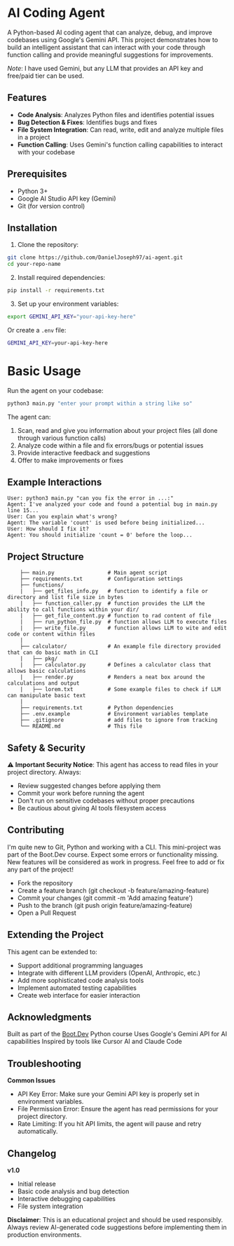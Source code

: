 # AI Coding Agent

A Python-based AI coding agent that can analyze, debug, and improve codebases using Google's Gemini API. This project demonstrates how to build an 
intelligent assistant that can interact with your code through function calling and provide meaningful suggestions for improvements. 

*Note*: I have used Gemini, but any LLM that provides an API key and free/paid tier can be used.

## Features

- **Code Analysis**: Analyzes Python files and identifies potential issues
- **Bug Detection & Fixes**: Identifies bugs and fixes
- **File System Integration**: Can read, write, edit and analyze multiple files in a project
- **Function Calling**: Uses Gemini's function calling capabilities to interact with your codebase

## Prerequisites

- Python 3+
- Google AI Studio API key (Gemini)
- Git (for version control)

## Installation

1. Clone the repository:
```bash
git clone https://github.com/DanielJoseph97/ai-agent.git
cd your-repo-name
```
2. Install required dependencies:
```bash
pip install -r requirements.txt
```
3. Set up your environment variables:
```bash
export GEMINI_API_KEY="your-api-key-here"
```
Or create a ``.env`` file:
```bash
GEMINI_API_KEY=your-api-key-here
```
# Basic Usage
Run the agent on your codebase:
```bash
python3 main.py "enter your prompt within a string like so"
```
The agent can:
1. Scan, read and give you information about your project files (all done through various function calls)
2. Analyze code within a file and fix errors/bugs or potential issues
3. Provide interactive feedback and suggestions
4. Offer to make improvements or fixes

## Example Interactions
```
User: python3 main.py "can you fix the error in ...:"
Agent: I've analyzed your code and found a potential bug in main.py line 15...
User: Can you explain what's wrong?
Agent: The variable 'count' is used before being initialized...
User: How should I fix it?
Agent: You should initialize 'count = 0' before the loop...
```

## Project Structure
        ├── main.py                 # Main agent script
        ├── requirements.txt        # Configuration settings
        ├── functions/
        |   ├── get_files_info.py   # function to identify a file or directory and list file size in bytes
        |   ├── function_caller.py  # function provides the LLM the ability to call functions within your dir/
        |   ├── get_file_content.py # function to rad content of file
        |   ├── run_python_file.py  # function allows LLM to execute files
        |   ├── write_file.py       # function allows LLM to wite and edit code or content within files
        |
        ├── calculator/             # An example file directory provided that can do basic math in CLI
        |   ├── pkg/
        |   ├── calculator.py       # Defines a calculator class that allows basic calculations
        |   ├── render.py           # Renders a neat box around the calculations and output
        |   ├── lorem.txt           # Some example files to check if LLM can manipulate basic text
        |
        ├── requirements.txt        # Python dependencies
        ├── .env.example            # Environment variables template
        ├── .gitignore              # add files to ignore from tracking
        └── README.md               # This file

## Safety & Security
⚠️ **Important Security Notice**: This agent has access to read files in your project directory. Always:

- Review suggested changes before applying them
- Commit your work before running the agent
- Don't run on sensitive codebases without proper precautions
- Be cautious about giving AI tools filesystem access

## Contributing
I'm quite new to Git, Python and working with a CLI. This mini-project was part of the Boot.Dev course.
Expect some errors or functionality missing. New features will be considered as work in progress. Feel free to add or fix any part of the project!

- Fork the repository
- Create a feature branch (git checkout -b feature/amazing-feature)
- Commit your changes (git commit -m 'Add amazing feature')
- Push to the branch (git push origin feature/amazing-feature)
- Open a Pull Request

## Extending the Project
This agent can be extended to:

- Support additional programming languages
- Integrate with different LLM providers (OpenAI, Anthropic, etc.)
- Add more sophisticated code analysis tools
- Implement automated testing capabilities
- Create web interface for easier interaction


## Acknowledgments
Built as part of the [Boot.Dev](https://www.boot.dev/courses/build-ai-agent-python) Python course
Uses Google's Gemini API for AI capabilities
Inspired by tools like Cursor AI and Claude Code

## Troubleshooting
**Common Issues**
- API Key Error: Make sure your Gemini API key is properly set in environment variables.
- File Permission Error: Ensure the agent has read permissions for your project directory.
- Rate Limiting: If you hit API limits, the agent will pause and retry automatically.

## Changelog
**v1.0**
- Initial release
- Basic code analysis and bug detection
- Interactive debugging capabilities
- File system integration

**Disclaimer**: This is an educational project and should be used responsibly. Always review AI-generated code suggestions before implementing them in production environments.
